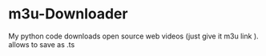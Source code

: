 # m3u-Downloader
My python code downloads open source web videos (just give it m3u link ). allows to save as .ts
